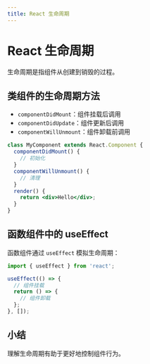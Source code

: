 ```yaml
---
title: React 生命周期
---
```


# React 生命周期

生命周期是指组件从创建到销毁的过程。

## 类组件的生命周期方法
- `componentDidMount`：组件挂载后调用
- `componentDidUpdate`：组件更新后调用
- `componentWillUnmount`：组件卸载前调用

```jsx
class MyComponent extends React.Component {
  componentDidMount() {
    // 初始化
  }
  componentWillUnmount() {
    // 清理
  }
  render() {
    return <div>Hello</div>;
  }
}
```

## 函数组件中的 useEffect
函数组件通过 `useEffect` 模拟生命周期：

```jsx
import { useEffect } from 'react';

useEffect(() => {
  // 组件挂载
  return () => {
    // 组件卸载
  };
}, []);
```

## 小结
理解生命周期有助于更好地控制组件行为。 